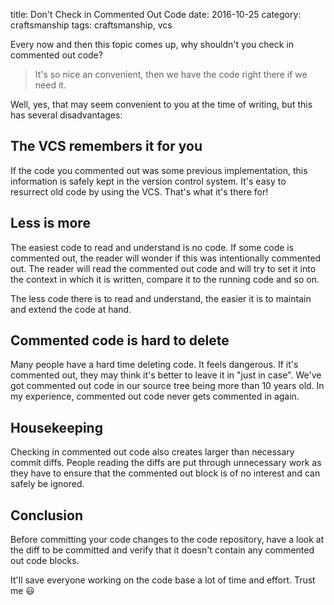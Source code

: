 title: Don't Check in Commented Out Code
date: 2016-10-25
category: craftsmanship
tags: craftsmanship, vcs

Every now and then this topic comes up, why shouldn't you check in
commented out code? 

> It's so nice an convenient, then we have the code right there if we
> need it.

Well, yes, that may seem convenient to you at the time of writing, but
this has several disadvantages:

## The VCS remembers it for you

If the code you commented out was some previous implementation, this
information is safely kept in the version control system. It's easy to
resurrect old code by using the VCS. That's what it's there for!

## Less is more

The easiest code to read and understand is no code. If some code is
commented out, the reader will wonder if this was intentionally
commented out. The reader will read the commented out code and will
try to set it into the context in which it is written, compare it to
the running code and so on.

The less code there is to read and understand, the easier it is to
maintain and extend the code at hand.

## Commented code is hard to delete

Many people have a hard time deleting code. It feels dangerous. If
it's commented out, they may think it's better to leave it in "just in
case". We've got commented out code in our source tree being more than
10 years old. In my experience, commented out code never gets
commented in again.

## Housekeeping

Checking in commented out code also creates larger than necessary
commit diffs. People reading the diffs are put through unnecessary
work as they have to ensure that the commented out block is of no
interest and can safely be ignored.

## Conclusion

Before committing your code changes to the code repository, have a
look at the diff to be committed and verify that it doesn't contain
any commented out code blocks.

It'll save everyone working on the code base a lot of time and
effort. Trust me 😃

